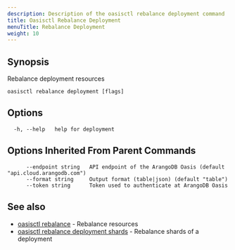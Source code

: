 ```yaml
---
description: Description of the oasisctl rebalance deployment command
title: Oasisctl Rebalance Deployment
menuTitle: Rebalance Deployment
weight: 10
---
```

## Synopsis
Rebalance deployment resources

```
oasisctl rebalance deployment [flags]
```

## Options
```
  -h, --help   help for deployment
```

## Options Inherited From Parent Commands
```
      --endpoint string   API endpoint of the ArangoDB Oasis (default "api.cloud.arangodb.com")
      --format string     Output format (table|json) (default "table")
      --token string      Token used to authenticate at ArangoDB Oasis
```

## See also
* [oasisctl rebalance](_index.md)	 - Rebalance resources
* [oasisctl rebalance deployment shards](rebalance-deployment-shards.md)	 - Rebalance shards of a deployment

